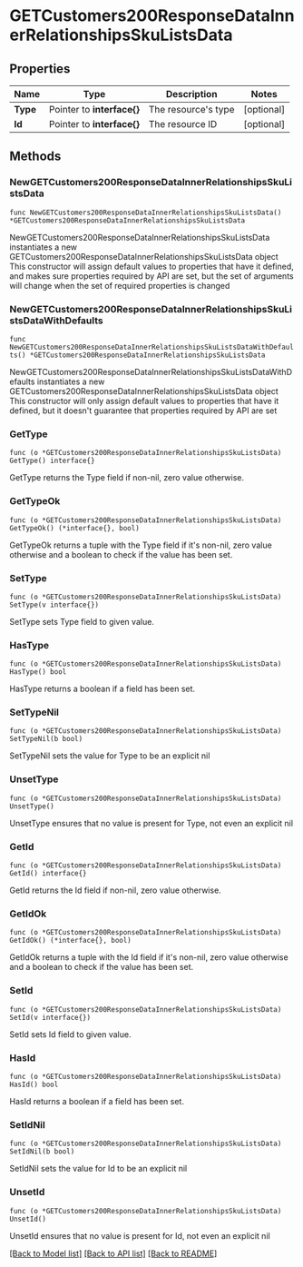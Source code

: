 # GETCustomers200ResponseDataInnerRelationshipsSkuListsData

## Properties

Name | Type | Description | Notes
------------ | ------------- | ------------- | -------------
**Type** | Pointer to **interface{}** | The resource&#39;s type | [optional] 
**Id** | Pointer to **interface{}** | The resource ID | [optional] 

## Methods

### NewGETCustomers200ResponseDataInnerRelationshipsSkuListsData

`func NewGETCustomers200ResponseDataInnerRelationshipsSkuListsData() *GETCustomers200ResponseDataInnerRelationshipsSkuListsData`

NewGETCustomers200ResponseDataInnerRelationshipsSkuListsData instantiates a new GETCustomers200ResponseDataInnerRelationshipsSkuListsData object
This constructor will assign default values to properties that have it defined,
and makes sure properties required by API are set, but the set of arguments
will change when the set of required properties is changed

### NewGETCustomers200ResponseDataInnerRelationshipsSkuListsDataWithDefaults

`func NewGETCustomers200ResponseDataInnerRelationshipsSkuListsDataWithDefaults() *GETCustomers200ResponseDataInnerRelationshipsSkuListsData`

NewGETCustomers200ResponseDataInnerRelationshipsSkuListsDataWithDefaults instantiates a new GETCustomers200ResponseDataInnerRelationshipsSkuListsData object
This constructor will only assign default values to properties that have it defined,
but it doesn't guarantee that properties required by API are set

### GetType

`func (o *GETCustomers200ResponseDataInnerRelationshipsSkuListsData) GetType() interface{}`

GetType returns the Type field if non-nil, zero value otherwise.

### GetTypeOk

`func (o *GETCustomers200ResponseDataInnerRelationshipsSkuListsData) GetTypeOk() (*interface{}, bool)`

GetTypeOk returns a tuple with the Type field if it's non-nil, zero value otherwise
and a boolean to check if the value has been set.

### SetType

`func (o *GETCustomers200ResponseDataInnerRelationshipsSkuListsData) SetType(v interface{})`

SetType sets Type field to given value.

### HasType

`func (o *GETCustomers200ResponseDataInnerRelationshipsSkuListsData) HasType() bool`

HasType returns a boolean if a field has been set.

### SetTypeNil

`func (o *GETCustomers200ResponseDataInnerRelationshipsSkuListsData) SetTypeNil(b bool)`

 SetTypeNil sets the value for Type to be an explicit nil

### UnsetType
`func (o *GETCustomers200ResponseDataInnerRelationshipsSkuListsData) UnsetType()`

UnsetType ensures that no value is present for Type, not even an explicit nil
### GetId

`func (o *GETCustomers200ResponseDataInnerRelationshipsSkuListsData) GetId() interface{}`

GetId returns the Id field if non-nil, zero value otherwise.

### GetIdOk

`func (o *GETCustomers200ResponseDataInnerRelationshipsSkuListsData) GetIdOk() (*interface{}, bool)`

GetIdOk returns a tuple with the Id field if it's non-nil, zero value otherwise
and a boolean to check if the value has been set.

### SetId

`func (o *GETCustomers200ResponseDataInnerRelationshipsSkuListsData) SetId(v interface{})`

SetId sets Id field to given value.

### HasId

`func (o *GETCustomers200ResponseDataInnerRelationshipsSkuListsData) HasId() bool`

HasId returns a boolean if a field has been set.

### SetIdNil

`func (o *GETCustomers200ResponseDataInnerRelationshipsSkuListsData) SetIdNil(b bool)`

 SetIdNil sets the value for Id to be an explicit nil

### UnsetId
`func (o *GETCustomers200ResponseDataInnerRelationshipsSkuListsData) UnsetId()`

UnsetId ensures that no value is present for Id, not even an explicit nil

[[Back to Model list]](../README.md#documentation-for-models) [[Back to API list]](../README.md#documentation-for-api-endpoints) [[Back to README]](../README.md)


